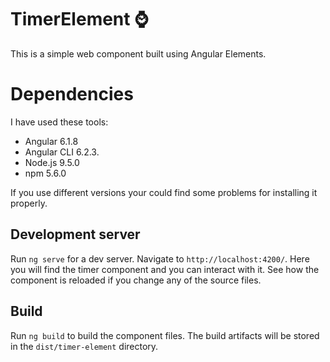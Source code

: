 # TimerElement :watch:

This is a simple web component built using Angular Elements.

# Dependencies

I have used these tools:

* Angular 6.1.8
* Angular CLI 6.2.3.
* Node.js 9.5.0
* npm 5.6.0

If you use different versions your could find some problems for installing it properly.

## Development server

Run `ng serve` for a dev server. Navigate to `http://localhost:4200/`. 
Here you will find the timer component and you can interact with it.
See how the component is reloaded if you change any of the source files.


## Build

Run `ng build` to build the component files. 
The build artifacts will be stored in the `dist/timer-element` directory.

